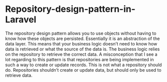 # Repository-design-pattern-in-Laravel
The repository design pattern allows you to use objects without having to know how these objects are persisted. Essentially it is an abstraction of the data layer. This means that your business logic doesn’t need to know how data is retrieved or what the source of the data is. The business logic relies on the repository to retrieve the correct data. A misconception that I see a lot regarding to this pattern is that repositories are being implemented in such a way to create or update records. This is not what a repository should do. Repositories shouldn’t create or update data, but should only be used to retrieve data.
